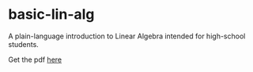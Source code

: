 # basic-lin-alg
A plain-language introduction to Linear Algebra intended for high-school students.

Get the pdf [here](main.pdf)

